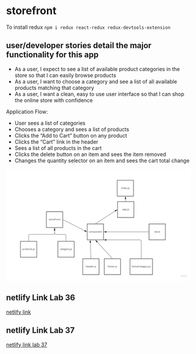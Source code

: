 # storefront

To install redux
`npm i redux react-redux redux-devtools-extension`

## user/developer stories detail the major functionality for this app

+ As a user, I expect to see a list of available product categories in the store so that I can easily browse products
+ As a user, I want to choose a category and see a list of all available products matching that category
+ As a user, I want a clean, easy to use user interface so that I can shop the online store with confidence

Application Flow:

+ User sees a list of categories
+ Chooses a category and sees a list of products
+ Clicks the “Add to Cart” button on any product
+ Clicks the “Cart” link in the header
+ Sees a list of all products in the cart
+ Clicks the delete button on an item and sees the item removed
+ Changes the quantity selector on an item and sees the cart total change

![UML](./uml/uml-36.jpg)

## netlify Link Lab 36
[netlify link](https://6294c2aea0c1d60008f7d2e6--storied-granita-e88875.netlify.app/)

## netlify Link Lab 37
[netlify link lab 37](https://629726e43a82fa72d3c23e90--beautiful-conkies-11f728.netlify.app/)
